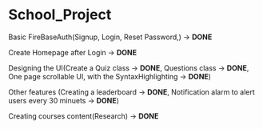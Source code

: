 # School_Project

Basic FireBaseAuth(Signup, Login, Reset Password,) -> **DONE**

Create Homepage after Login -> **DONE**

Designing the UI(Create a Quiz class -> **DONE**, Questions class -> **DONE**,  One page scrollable UI, with the SyntaxHighlighting -> **DONE**)

Other features (Creating a leaderboard -> **DONE**, Notification alarm to alert users every 30 minuets -> **DONE**)

Creating courses content(Research) -> **DONE**





